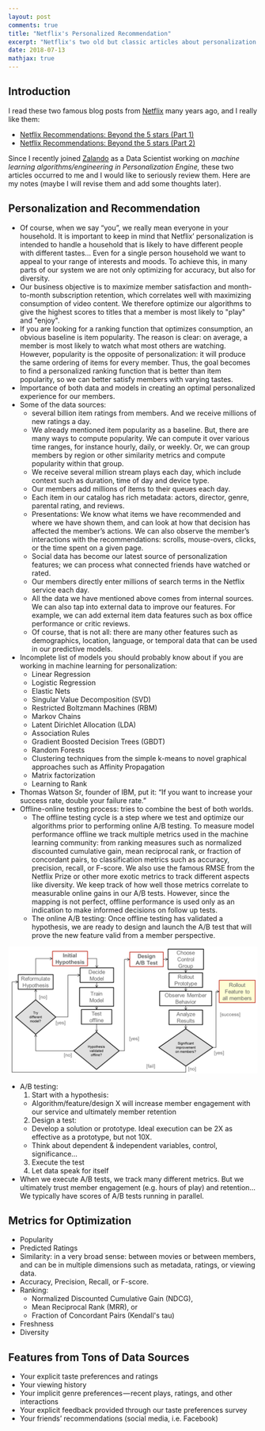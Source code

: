 ```yaml
---
layout: post
comments: true
title: "Netflix's Personalized Recommendation"
excerpt: "Netflix's two old but classic articles about personalization and recommendation."
date: 2018-07-13
mathjax: true
---
```


## Introduction

I read these two famous blog posts from [Netflix](https://www.netflix.com/) many years ago, and I really like them:

- [Netflix Recommendations: Beyond the 5 stars (Part 1)](https://medium.com/netflix-techblog/netflix-recommendations-beyond-the-5-stars-part-1-55838468f429)
- [Netflix Recommendations: Beyond the 5 stars (Part 2)](https://medium.com/netflix-techblog/netflix-recommendations-beyond-the-5-stars-part-2-d9b96aa399f5)

Since I recently joined [Zalando](http://www.zalando.com/) as a Data Scientist working on *machine learning algorithms/engineering in Personalization Engine,* these two articles occurred to me and I would like to seriously review them. Here are my notes (maybe I will revise them and add some thoughts later).

## Personalization and Recommendation

- Of course, when we say “you”, we really mean everyone in your household. It is important to keep in mind that Netflix’ personalization is intended to handle a household that is likely to have different people with different tastes... Even for a single person household we want to appeal to your range of interests and moods. To achieve this, in many parts of our system we are not only optimizing for accuracy, but also for diversity.
- Our business objective is to maximize member satisfaction and month-to-month subscription retention, which correlates well with maximizing consumption of video content. We therefore optimize our algorithms to give the highest scores to titles that a member is most likely to "play" and "enjoy".
- If you are looking for a ranking function that optimizes consumption, an obvious baseline is item popularity. The reason is clear: on average, a member is most likely to watch what most others are watching. However, popularity is the opposite of personalization: it will produce the same ordering of items for every member. Thus, the goal becomes to find a personalized ranking function that is better than item popularity, so we can better satisfy members with varying tastes.
- Importance of both data and models in creating an optimal personalized experience for our members.
- Some of the data sources:
  * several billion item ratings from members. And we receive millions of new ratings a day.
  * We already mentioned item popularity as a baseline. But, there are many ways to compute popularity. We can compute it over various time ranges, for instance hourly, daily, or weekly. Or, we can group members by region or other similarity metrics and compute popularity within that group.
  * We receive several million stream plays each day, which include context such as duration, time of day and device type.
  * Our members add millions of items to their queues each day.
  * Each item in our catalog has rich metadata: actors, director, genre, parental rating, and reviews.
  * Presentations: We know what items we have recommended and where we have shown them, and can look at how that decision has affected the member’s actions. We can also observe the member’s interactions with the recommendations: scrolls, mouse-overs, clicks, or the time spent on a given page.
  * Social data has become our latest source of personalization features; we can process what connected friends have watched or rated.
  * Our members directly enter millions of search terms in the Netflix service each day.
  * All the data we have mentioned above comes from internal sources. We can also tap into external data to improve our features. For example, we can add external item data features such as box office performance or critic reviews.
  * Of course, that is not all: there are many other features such as demographics, location, language, or temporal data that can be used in our predictive models.
- Incomplete list of models you should probably know about if you are working in machine learning for personalization:
  * Linear Regression
  * Logistic Regression
  * Elastic Nets
  * Singular Value Decomposition (SVD)
  * Restricted Boltzmann Machines (RBM)
  * Markov Chains
  * Latent Dirichlet Allocation (LDA)
  * Association Rules
  * Gradient Boosted Decision Trees (GBDT)
  * Random Forests
  * Clustering techniques from the simple k-means to novel graphical approaches such as Affinity Propagation
  * Matrix factorization
  * Learning to Rank
- Thomas Watson Sr, founder of IBM, put it: “If you want to increase your success rate, double your failure rate.”
- Offline-online testing process: tries to combine the best of both worlds. 
  * The offline testing cycle is a step where we test and optimize our algorithms prior to performing online A/B testing. To measure model performance offline we track multiple metrics used in the machine learning community: from ranking measures such as normalized discounted cumulative gain, mean reciprocal rank, or fraction of concordant pairs, to classification metrics such as accuracy, precision, recall, or F-score. We also use the famous RMSE from the Netflix Prize or other more exotic metrics to track different aspects like diversity. We keep track of how well those metrics correlate to measurable online gains in our A/B tests. However, since the mapping is not perfect, offline performance is used only as an indication to make informed decisions on follow up tests.
  * The online A/B testing: Once offline testing has validated a hypothesis, we are ready to design and launch the A/B test that will prove the new feature valid from a member perspective.

<div style="text-align:center">
<img src="/images/netflix_personalized_recsys.png" alt="Drawing" style="width: 800px;"/>
</div>

- A/B testing:
  1. Start with a hypothesis: 
    * Algorithm/feature/design X will increase member engagement with our service and ultimately member retention
  2. Design a test: 
    * Develop a solution or prototype. Ideal execution can be 2X as effective as a prototype, but not 10X.
    * Think about dependent & independent variables, control, significance…
  3. Execute the test
  4. Let data speak for itself
- When we execute A/B tests, we track many different metrics. But we ultimately trust member engagement (e.g. hours of play) and retention... We typically have scores of A/B tests running in parallel.

## Metrics for Optimization

- Popularity
- Predicted Ratings
- Similarity: in a very broad sense: between movies or between members, and can be in multiple dimensions such as metadata, ratings, or viewing data.
- Accuracy, Precision, Recall, or F-score.
- Ranking: 
  * Normalized Discounted Cumulative Gain (NDCG), 
  * Mean Reciprocal Rank (MRR), or 
  * Fraction of Concordant Pairs (Kendall's tau)
- Freshness
- Diversity

## Features from Tons of Data Sources

- Your explicit taste preferences and ratings
- Your viewing history
- Your implicit genre preferences — recent plays, ratings, and other interactions
- Your explicit feedback provided through our taste preferences survey
- Your friends’ recommendations (social media, i.e. Facebook)
